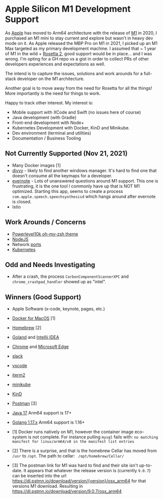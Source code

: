 # Apple Silicon M1 Development Support

As [Apple](https://www.apple.com/) has moved to Arm64  architecture with the release of [M1](https://en.wikipedia.org/wiki/Apple_M1) in 2020, I purchased an M1 mini to stay current and explore but wasn't in heavy dev mode on it. As Apple released the MBP Pro on M1 in 2021, I picked up an M1 Max targeted as my primary development machine.  I assumed that ~ 1 year of M1 in the wild + [Rosetta 2](https://appleinsider.com/inside/rosetta-2), good support would be in place... and I was wrong.   I'm opting for a GH repo vs a gist in order to collect PRs of other developers experiences and expectations as well.

The intend is to capture the issues, solutions and work arounds for a full-stack developer on the M1 architecture.

Another goal is to move away from the need for Rosetta for all the things!  More importantly is the need for things to work.

Happy to track other interest.  My interest is:

* Mobile support with XCode and Swift (no issues here of course)
* Java development (with Gradle)
* Front-end development with Node+
* Kubernetes Development with Docker, KinD and Minikube.
* Dev environment (terminal and utilities)
* Documentation / Business Tooling

## Not Currently Supported (Nov 21, 2021)

* Many Docker images [1]
* [divvy](https://mizage.com/divvy/) - likely to find another windows manager.  It's hard to find one that doesn't consume all the keymaps for a developer.
* [evernote](https://evernote.com/) - Lots of unanswered questions around M1 support.  This one is frustrating, it is the one tool I commonly have up that is NOT M1 optimized.  Starting this app, seems to create a process `com.apple.speech.speechsynthesisd` which hangs around after evernote is closed.
* Istio


## Work Arounds / Concerns

* [Powerlevel10k oh-my-zsh theme](p10k)
* [NodeJS](nodejs)
* Network [ports](monterey#ports)
* [Kubernetes](k8s)

## Odd and Needs Investigating

* After a crash, the process `CarbonComponentScannerXPC` and `chrome_crashpad_handler` showed up as "intel".

## Winners (Good Support)

* Apple Software (x-code, keynote, pages, etc.)
* [Docker for MacOS](https://docs.docker.com/desktop/mac/apple-silicon/) [1]
* [Homebrew](https://brew.sh/) [2]
* [Goland](https://www.jetbrains.com/go/) and [Intellij IDEA](https://www.jetbrains.com/idea/)
* [Chrome](https://www.google.com/chrome/) and [Microsoft Edge](https://www.microsoft.com/en-us/edge?r=1)
* [slack](https://slack.com/downloads/mac)
* [vscode](https://code.visualstudio.com/)
* [iterm2](https://iterm2.com/)
* [minikube](https://minikube.sigs.k8s.io/docs/start/)
* [KinD](https://kind.sigs.k8s.io/)
* [Postman](https://dl.pstmn.io/download/version/9.0.7/osx_arm64) [3]
* [Java 17](https://www.oracle.com/java/technologies/javase/jdk17-archive-downloads.html) Arm64 support is 17+
* [Golang 1.17.x](https://golang.org/dl/) Arm64 support is 1.16+



* [1] Docker runs natively on M1, however the container image eco-system is not complete.  For instance pulling `mysql` fails with: `no matching manifest for linux/arm64/v8 in the manifest list entries`
* [2] There is a surprise, and that is the homebrew Cellar has moved from `/usr` to `/opt`.  The path to cellar:  ` /opt/homebrew/Cellar/`
* [3] The postman link for M1 was hard to find and their site isn't up-to-date.  It appears that whatever the release version is (currently `9.0.7`) can be inserted into the url https://dl.pstmn.io/download/version/{version}/osx_arm64 for that versions M1 download.  Resulting in https://dl.pstmn.io/download/version/9.0.7/osx_arm64

